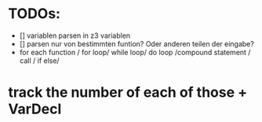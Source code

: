 TODOs:
======

- [] variablen parsen in z3 variablen
- [] parsen nur von bestimmten funtion? Oder anderen teilen der eingabe?
- for each function / for loop/ while loop/ do loop /compound statement / call / if else/
#  track the number of each of those + VarDecl
